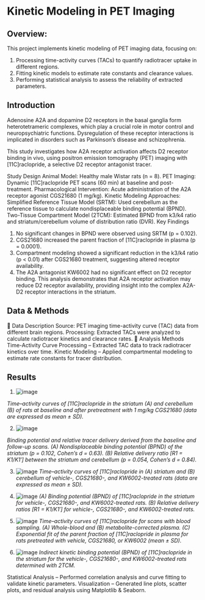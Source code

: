 # Kinetic Modeling in PET Imaging 
## Overview:
This project implements kinetic modeling of PET imaging data, focusing on:
1. Processing time-activity curves (TACs) to quantify radiotracer uptake in different regions.
2. Fitting kinetic models to estimate rate constants and clearance values.
3. Performing statistical analysis to assess the reliability of extracted parameters.
## Introduction
Adenosine A2A and dopamine D2 receptors in the basal ganglia form heterotetrameric complexes, which play a crucial role in motor control and neuropsychiatric functions. Dysregulation of these receptor interactions is implicated in disorders such as Parkinson’s disease and schizophrenia.

This study investigates how A2A receptor activation affects D2 receptor binding in vivo, using positron emission tomography (PET) imaging with [11C]raclopride, a selective D2 receptor antagonist tracer.

Study Design
Animal Model: Healthy male Wistar rats (n = 8).
PET Imaging: Dynamic [11C]raclopride PET scans (60 min) at baseline and post-treatment.
Pharmacological Intervention: Acute administration of the A2A receptor agonist CGS21680 (1 mg/kg).
Kinetic Modeling Approaches:
Simplified Reference Tissue Model (SRTM): Used cerebellum as the reference tissue to calculate nondisplaceable binding potential (BPND).
Two-Tissue Compartment Model (2TCM): Estimated BPND from k3/k4 ratio and striatum/cerebellum volume of distribution ratio (DVR).
Key Findings
1. No significant changes in BPND were observed using SRTM (p = 0.102).
2. CGS21680 increased the parent fraction of [11C]raclopride in plasma (p = 0.0001).
3. Compartment modeling showed a significant reduction in the k3/k4 ratio (p < 0.01) after CGS21680 treatment, suggesting altered receptor availability.
4. The A2A antagonist KW6002 had no significant effect on D2 receptor binding.
This analysis demonstrates that A2A receptor activation may reduce D2 receptor availability, providing insight into the complex A2A-D2 receptor interactions in the striatum.
## Data & Methods
🔹 Data Description
Source: PET imaging time-activity curve (TAC) data from different brain regions.
Processing: Extracted TACs were analyzed to calculate radiotracer kinetics and clearance rates.
🔹 Analysis Methods
Time-Activity Curve Processing – Extracted TAC data to track radiotracer kinetics over time.
Kinetic Modeling – Applied compartmental modeling to estimate rate constants for tracer distribution.
## Results
1. ![image](https://github.com/user-attachments/assets/8cbb9c39-ec1a-4f2d-a65f-7a92aaf15f8e)

*Time–activity curves of [11C]raclopride in the striatum (A) and cerebellum (B) of rats at baseline and after pretreatment with 1 mg/kg CGS21680 (data are expressed as mean ± SD).*

2. ![image](https://github.com/user-attachments/assets/6fe08a1f-3992-4c6c-8533-c762bf60077f)

*Binding potential and relative tracer delivery derived from the baseline and follow-up scans. (A) Nondisplaceable binding potential (BPND) of the striatum (p = 0.102, Cohen’s d = 0.63). (B) Relative delivery ratio [R1 = K1/K1′] between the striatum and cerebellum (p = 0.054, Cohen’s d = 0.84).*

3. ![image](https://github.com/user-attachments/assets/fe8fb931-0fb2-4e97-962b-a488b82d7730)
*Time–activity curves of [11C]raclopride in (A) striatum and (B) cerebellum of vehicle-, CGS21680-, and KW6002-treated rats (data are expressed as mean ± SD).*

4. ![image](https://github.com/user-attachments/assets/08db8f2d-9544-424c-a5fc-cbb69d86384c)
*(A) Binding potential (BPND) of [11C]raclopride in the striatum for vehicle-, CGS21680-, and KW6002-treated rats. (B) Relative delivery ratios [R1 = K1/K1′] for vehicle-, CGS21680-, and KW6002-treated rats.*

5. ![image](https://github.com/user-attachments/assets/2541c906-c8c0-437e-9e9a-981dbe9172df)
*Time–activity curves of [11C]raclopride for scans with blood sampling. (A) Whole-blood and (B) metabolite-corrected plasma. (C) Exponential fit of the parent fraction of [11C]raclopride in plasma for rats pretreated with vehicle, CGS21680, or KW6002 (mean ± SD).*

6. ![image](https://github.com/user-attachments/assets/d7f133ce-df13-4831-b2f6-f4da083c6bc2)
*Indirect kinetic binding potential (BPND) of [11C]raclopride in the striatum for the vehicle-, CGS21680-, and KW6002-treated rats determined with 2TCM.*










Statistical Analysis – Performed correlation analysis and curve fitting to validate kinetic parameters.
Visualization – Generated line plots, scatter plots, and residual analysis using Matplotlib & Seaborn.
